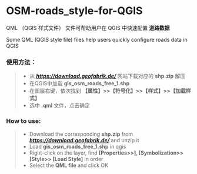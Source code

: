 # OSM-roads_style-for-QGIS
QML （QGIS 样式文件） 文件可帮助用户在 QGIS 中快速配置 **道路数据**

Some QML (QGIS style file) files help users quickly configure roads data in QGIS

### 使用方法：


> - 从 ***https://download.geofabrik.de/*** 网站下载对应的 **shp.zip** 解压<br>
> - 在QGIS中加载 **gis_osm_roads_free_1.shp**  <br>
> - 在图层右键，依次找到 **【属性】>>【符号化】>>【样式】>>【加载样式】** <br>
> - 选中 **.qml** 文件，点击确定<br>

### How to use:
> - Download the corresponding **shp.zip** from  ***https://download.geofabrik.de/***  and unzip it <br>
> - Load **gis_osm_roads_free_1.shp** in qgis <br>
> - Right-click on the layer, find **[Properties>>], [Symbolization>> [Style>> [Load Style]** in order <br>
> - Select the **QML file** and click OK
